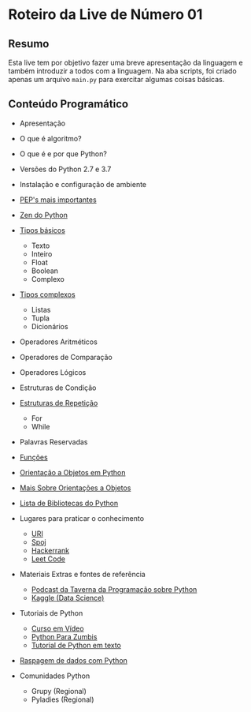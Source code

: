 # Roteiro da Live de Número 01

## Resumo

Esta live tem por objetivo fazer uma breve apresentação da linguagem e também introduzir a todos com a linguagem.
Na aba scripts, foi criado apenas um arquivo ```main.py``` para exercitar algumas coisas básicas.

## Conteúdo Programático

- Apresentação
- O que é algoritmo?
- O que é e por que Python?
- Versões do Python 2.7 e 3.7
- Instalação e configuração de ambiente
- [PEP's mais importantes](https://www.python.org/dev/peps/)
- [Zen do Python](https://zenorocha.com/licoes-aprendidas-com-o-mundo-python/#:~:text=The%20Zen%20of%20Python%2C%20by,Simple%20is%20better%20than%20complex.)
- [Tipos básicos](http://excript.com/python/tipos-de-dados-python.html)
    - Texto
    - Inteiro
    - Float
    - Boolean
    - Complexo
- [Tipos complexos](http://excript.com/python/tipos-de-dados-python.html)
    - Listas
    - Tupla
    - Dicionários
- Operadores Aritméticos
- Operadores de Comparação
- Operadores Lógicos
- Estruturas de Condição
- [Estruturas de Repetição]((https://www.devmedia.com.br/estruturas-de-condicao-e-repeticao-em-python/37158))
    - For
    - While
- Palavras Reservadas
- [Funções](https://www.devmedia.com.br/funcoes-em-python/37340)
- [Orientação a Objetos em Python](https://wiki.python.org.br/ProgramacaoOrientadaObjetoPython)
- [Mais Sobre Orientações a Objetos](https://panda.ime.usp.br/pensepy/static/pensepy/13-Classes/classesintro.html)
- [Lista de Bibliotecas do Python](https://pypi.org/)
- Lugares para praticar o conhecimento
    - [URI](https://www.urionlinejudge.com.br/judge/pt/login)
    - [Spoj](https://br.spoj.com/)
    - [Hackerrank](https://www.hackerrank.com/)
    - [Leet Code](https://leetcode.com/)

- Materiais Extras e fontes de referência
    - [Podcast da Taverna da Programação sobre Python](https://open.spotify.com/episode/08ONN2R0R2Bs0lzBJ7QlGj)
    - [Kaggle (Data Science)](https://www.kaggle.com/)

- Tutoriais de Python
    - [Curso em Vídeo](https://www.youtube.com/watch?v=S9uPNppGsGo&list=PLvE-ZAFRgX8hnECDn1v9HNTI71veL3oW0)
    - [Python Para Zumbis](https://www.youtube.com/channel/UCripRddD4BnaMcU833ExuwA/featured)
    - [Tutorial de Python em texto](https://www.w3schools.com/python/default.asp)

- [Raspagem de dados com Python](https://scrapy.org/)

- Comunidades Python
    - Grupy (Regional)
    - Pyladies (Regional)
